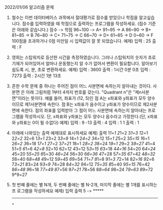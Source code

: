 2022/01/06 알고리즘 문제
1. 철수는 이번 데이터베이스 과목에서 절대평가로 점수를 받았으나 학점을 알고싶습니다. 점수를 입력하였을 때 학점으로 출력하는 프로그램을 작성하세요.
(점수 기준은 아래와 같습니다.)
점수 -> 학점
96~100 -> A+
91~95 -> A
86~90 -> B+
81~85 -> B
76~80 -> C+
71~75 -> C
66~70 -> D+
61~65 -> D
0~60 -> F
100점을 초과하거나 0점 미만일 시
입력값이 잘 못 되었습니다.
예제) 입력 : 25 출력 : F

2. 영희는 스탑워치로 등산한 시간을 측정하였습니다. 그러나 스탑워치의 숫자가 초로 기재가 되어있어서 얼마나 운동했는지 알 수가 없어서 변환이 필요합니다. 알아보기 쉽도록 시, 분,
초로 변환하세요.
예제)
입력 : 3600
출력 : 1시간 0분 0초
입력 : 7273
출력 : 2시간 1분 13초

3. 흔한 수학 문제 중 하나는 주어진 점이 어느 사분면에 속하는지 알아내는 것이다. 사분면 은 아래 그림처럼 1부터 4까지 번호를 갖는다. "Quadrant n"은 "제n사분면"이라는 뜻이다.
예를 들어, 좌표가 (12, 5)인 점 A는 x좌표와 y좌표가 모두 양수이므로 제1사분면에 속한다. 점 B는 x좌표가 음수이고 y좌표가 양수이므로 제2사분면에 속한다.
점의 좌표를 입력받아 그 점이 어느 사분면에 속하는지 알아내는 프로그램을 작성하시오. 단, x좌표와 y좌표는 모두 양수나 음수라고 가정한다.(단, x좌표와 y좌표는 0이 될 수없다)
예제)
입력 : 9 -13 출력 : 4
입력 : 1 1 출력 : 1

4. 아래에 나와있는 출력 예제대로 표시하세요 예제)
출력
1*1=1 2*1=2 3*1=3 
1*2=1 2*2=2 3*2=6 
1*3=1 2*3=2 3*3=9 
1*4=1 2*4=2 3*4=12 
1*5=1 2*5=2 3*5=15 
1*6=1 2*6=2 3*6=18 
1*7=1 2*7=2 3*7=21 
1*8=1 2*8=2 3*8=24 
1*9=1 2*9=2 3*9=27
4*1=4 5*1=5 6*1=6 
4*2=8 5*2=10 6*2=12 
4*3=12 5*3=15 6*3=18 
4*4=16 5*4=20 6*4=24 
4*5=20 5*5=25 6*5=30 
4*6=24 5*6=30 6*6=36 
4*7=28 5*7=35 6*7=42 
4*8=32 5*8=40 6*8=48 
4*9=12 5*9=45 6*9=54
7*1=7 8*1=8 9*1=3 
7*2=14 8*2=16 9*2=6 
7*3=21 8*3=24 9*3=9 
7*4=28 8*4=32 9*4=12 
7*5=35 8*5=40 9*5=15 
7*6=42 8*6=48 9*6=18 
7*7=49 8*7=56 9*7=21 
7*8=56 8*8=64 9*8=24 
7*9=63 8*9=72 9*9=27

5. 첫 번째 줄에는 별 N개, 두 번째 줄에는 별 N-2개, 마지막 줄에는 별 1개를 표시하는 프 로그램을 작성하세요
예제)
입력
출력
5 -> ***** 
      *** 
       *
